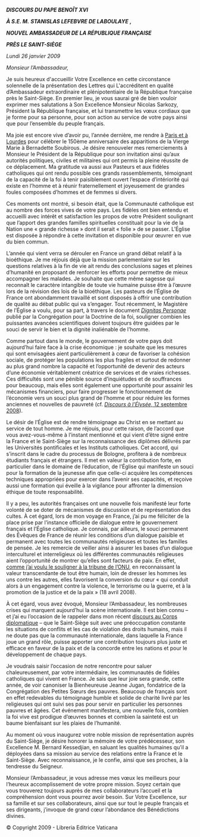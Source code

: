 ***DISCOURS DU PAPE BENOÎT XVI***

***À S.E. M.** **STANISLAS LEFEBVRE DE LABOULAYE** **,***

***NOUVEL AMBASSADEUR DE LA RÉPUBLIQUE FRANÇAISE***

***PRÈS LE SAINT-SIÈGE***

*Lundi 26 janvier 2009*

*Monsieur l’Ambassadeur,*

Je suis heureux d'accueillir Votre Excellence en cette circonstance solennelle de la présentation des Lettres qui L'accréditent en qualité d’Ambassadeur extraordinaire et plénipotentiaire de la République française près le Saint-Siège. En premier lieu, je vous saurai gré de bien vouloir exprimer mes salutations à Son Excellence Monsieur Nicolas Sarkozy, Président la République française, et lui transmettre les vœux cordiaux que je forme pour sa personne, pour son action au service de votre pays ainsi que pour l’ensemble du peuple français.

Ma joie est encore vive d’avoir pu, l’année dernière, me rendre à [Paris et à Lourdes](/content/benedict-xvi/fr/travels/2008/index_francia.html) pour célébrer le 150ème anniversaire des apparitions de la Vierge Marie à Bernadette Soubirous. Je désire renouveler mes remerciements à Monsieur le Président de la République pour son invitation ainsi qu’aux autorités politiques, civiles et militaires qui ont permis la pleine réussite de ce déplacement. Ma gratitude va aussi aux Pasteurs et aux fidèles catholiques qui ont rendu possible ces grands rassemblements, témoignant de la capacité de la foi à tenir paisiblement ouvert l’espace d’intériorité qui existe en l’homme et à réunir fraternellement et joyeusement de grandes foules composées d’hommes et de femmes si divers.

Ces moments ont montré, si besoin était, que la Communauté catholique est au nombre des forces vives de votre pays. Les fidèles ont bien entendu et accueilli avec intérêt et satisfaction les propos de votre Président soulignant que l’apport des grandes familles spirituelles constituait pour la vie de la Nation une « grande richesse » dont il serait « folie » de se passer. L’Église est disposée à répondre à cette invitation et disponible pour œuvrer en vue du bien commun.

L’année qui vient verra se dérouler en France un grand débat relatif à la bioéthique. Je me réjouis déjà que la mission parlementaire sur les questions relatives à la fin de vie ait rendu des conclusions sages et pleines d’humanité en proposant de renforcer les efforts pour permettre de mieux accompagner les malades. Je souhaite que cette même sagesse qui reconnaît le caractère intangible de toute vie humaine puisse être à l’œuvre lors de la révision des lois de la bioéthique. Les pasteurs de l’Église de France ont abondamment travaillé et sont disposés à offrir une contribution de qualité au débat public qui va s’engager. Tout récemment, le Magistère de l’Église a voulu, pour sa part, à travers le document *[Dignitas Personae](http://www.vatican.va/roman_curia/congregations/cfaith/documents/rc_con_cfaith_doc_20081208_dignitas-personae_fr.html)* publié par la Congrégation pour la Doctrine de la foi, souligner combien les puissantes avancées scientifiques doivent toujours être guidées par le souci de servir le bien et la dignité inaliénable de l’homme.

Comme partout dans le monde, le gouvernement de votre pays doit aujourd’hui faire face à la crise économique : je souhaite que les mesures qui sont envisagées aient particulièrement à cœur de favoriser la cohésion sociale, de protéger les populations les plus fragiles et surtout de redonner au plus grand nombre la capacité et l’opportunité de devenir des acteurs d’une économie véritablement créatrice de services et de vraies richesses. Ces difficultés sont une pénible source d’inquiétudes et de souffrances pour beaucoup, mais elles sont également une opportunité pour assainir les mécanismes financiers, pour faire progresser le fonctionnement de l’économie vers un souci plus grand de l’homme et pour réduire les formes anciennes et nouvelles de pauvreté (cf. [*Discours à l’Élysée,* 12 septembre 2008](/content/benedict-xvi/fr/speeches/2008/september/documents/hf_ben-xvi_spe_20080912_parigi-elysee.html)).

Le désir de l’Église est de rendre témoignage au Christ en se mettant au service de tout homme. Je me réjouis, pour cette raison, de l’accord que vous avez-vous-même à l’instant mentionné et qui vient d’être signé entre la France et le Saint-Siège sur la reconnaissance des diplômes délivrés par les Universités pontificales et les Instituts catholiques. Cet accord, qui s’inscrit dans le cadre du processus de Bologne, profitera à de nombreux étudiants français et étrangers. Il met en valeur la contribution forte, en particulier dans le domaine de l’éducation, de l’Église qui manifeste un souci pour la formation de la jeunesse afin que celle-ci acquière les compétences techniques appropriées pour exercer dans l’avenir ses capacités, et reçoive aussi une formation qui éveille à la vigilance pour affronter la dimension éthique de toute responsabilité.

Il y a peu, les autorités françaises ont une nouvelle fois manifesté leur forte volonté de se doter de mécanismes de discussion et de représentation des cultes. À cet égard, lors de mon voyage en France, j’ai pu me féliciter de la place prise par l’instance officielle de dialogue entre le gouvernement français et l’Église catholique. Je connais, par ailleurs, le souci permanent des Évêques de France de réunir les conditions d’un dialogue paisible et permanent avec toutes les communautés religieuses et toutes les familles de pensée. Je les remercie de veiller ainsi à assurer les bases d’un dialogue interculturel et interreligieux où les différentes communautés religieuses aient l’opportunité de montrer qu’elles sont facteurs de paix. En effet, [comme j’ai voulu le souligner à la tribune de l’ONU](/content/benedict-xvi/fr/speeches/2008/april/documents/hf_ben-xvi_spe_20080418_un-visit.html), en reconnaissant la valeur transcendante de tout être humain, loin de dresser les hommes les uns contre les autres, elles favorisent la conversion du cœur « qui conduit alors à un engagement contre la violence, le terrorisme ou la guerre, et à la promotion de la justice et de la paix » (18 avril 2008).

À cet égard, vous avez évoqué, Monsieur l’Ambassadeur, les nombreuses crises qui marquent aujourd’hui la scène internationale. Il est bien connu – et j’ai eu l’occasion de le rappeler dans mon récent [discours au Corps diplomatique](/content/benedict-xvi/fr/speeches/2009/january/documents/hf_ben-xvi_spe_20090108_diplomatic-corps.html) – que le Saint-Siège suit avec une préoccupation constante les situations de conflits et les cas de violation des droits humains, mais il ne doute pas que la communauté internationale, dans laquelle la France joue un grand rôle, puisse apporter une contribution toujours plus juste et efficace en faveur de la paix et de la concorde entre les nations et pour le développement de chaque pays.

Je voudrais saisir l’occasion de notre rencontre pour saluer chaleureusement, par votre intermédiaire, les communautés de fidèles catholiques qui vivent en France. Je sais que leur joie sera grande, cette année, de voir canoniser la Bienheureuse Jeanne Jugan, fondatrice de la Congrégation des Petites Sœurs des pauvres. Beaucoup de français sont en effet redevables du témoignage humble et solide de charité livré par les religieuses qui ont suivi ses pas pour servir en particulier les personnes pauvres et âgées. Cet événement manifestera, une nouvelle fois, combien la foi vive est prodigue d’œuvres bonnes et combien la sainteté est un baume bienfaisant sur les plaies de l’humanité.

Au moment où vous inaugurez votre noble mission de représentation auprès du Saint-Siège, je désire honorer la mémoire de votre prédécesseur, son Excellence M. Bernard Kessedjian, en saluant les qualités humaines qu’il a déployées dans sa mission au service des relations entre la France et le Saint-Siège. Avec reconnaissance, je le confie, ainsi que ses proches, à la tendresse du Seigneur.

Monsieur l’Ambassadeur, je vous adresse mes vœux les meilleurs pour l’heureux accomplissement de votre propre mission. Soyez certain que vous trouverez toujours auprès de mes collaborateurs l’accueil et la compréhension dont vous pourrez avoir besoin. Sur Votre Excellence, sur sa famille et sur ses collaborateurs, ainsi que sur tout le peuple français et ses dirigeants, j’invoque de grand cœur l’abondance des Bénédictions divines.

© Copyright 2009 - Libreria Editrice Vaticana